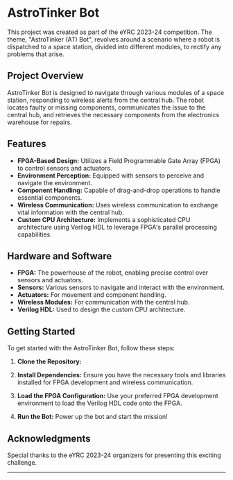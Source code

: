 # AstroTinker Bot
This project was created as part of the eYRC 2023-24 competition. The theme, "AstroTinker (AT) Bot", revolves around a scenario where a robot is dispatched to a space station, divided into different modules, to rectify any problems that arise.

## Project Overview

AstroTinker Bot is designed to navigate through various modules of a space station, responding to wireless alerts from the central hub. The robot locates faulty or missing components, communicates the issue to the central hub, and retrieves the necessary components from the electronics warehouse for repairs.

## Features

- **FPGA-Based Design:** Utilizes a Field Programmable Gate Array (FPGA) to control sensors and actuators.
- **Environment Perception:** Equipped with sensors to perceive and navigate the environment.
- **Component Handling:** Capable of drag-and-drop operations to handle essential components.
- **Wireless Communication:** Uses wireless communication to exchange vital information with the central hub.
- **Custom CPU Architecture:** Implements a sophisticated CPU architecture using Verilog HDL to leverage FPGA's parallel processing capabilities.

## Hardware and Software

- **FPGA:** The powerhouse of the robot, enabling precise control over sensors and actuators.
- **Sensors:** Various sensors to navigate and interact with the environment.
- **Actuators:** For movement and component handling.
- **Wireless Modules:** For communication with the central hub.
- **Verilog HDL:** Used to design the custom CPU architecture.

## Getting Started

To get started with the AstroTinker Bot, follow these steps:

1. **Clone the Repository:**

2. **Install Dependencies:** Ensure you have the necessary tools and libraries installed for FPGA development and wireless communication.

3. **Load the FPGA Configuration:** Use your preferred FPGA development environment to load the Verilog HDL code onto the FPGA.

4. **Run the Bot:** Power up the bot and start the mission!




## Acknowledgments

Special thanks to the eYRC 2023-24 organizers for presenting this exciting challenge.

---


